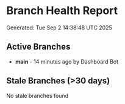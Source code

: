 # Branch Health Report
Generated: Tue Sep  2 14:38:48 UTC 2025

## Active Branches
- **main** - 14 minutes ago by Dashboard Bot

## Stale Branches (>30 days)
No stale branches found
